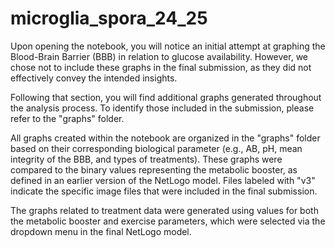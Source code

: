 # microglia_spora_24_25
Upon opening the notebook, you will notice an initial attempt at graphing the Blood-Brain Barrier (BBB) in relation to glucose availability. However, we chose not to include these graphs in the final submission, as they did not effectively convey the intended insights.

Following that section, you will find additional graphs generated throughout the analysis process. To identify those included in the submission, please refer to the "graphs" folder.

All graphs created within the notebook are organized in the "graphs" folder based on their corresponding biological parameter (e.g., AB, pH, mean integrity of the BBB, and types of treatments). These graphs were compared to the binary values representing the metabolic booster, as defined in an earlier version of the NetLogo model. Files labeled with "v3" indicate the specific image files that were included in the final submission.

The graphs related to treatment data were generated using values for both the metabolic booster and exercise parameters, which were selected via the dropdown menu in the final NetLogo model.
